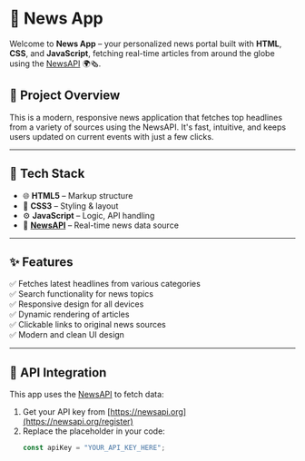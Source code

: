 # 📰 News App

Welcome to **News App** – your personalized news portal built with **HTML**, **CSS**, and **JavaScript**, fetching real-time articles from around the globe using the [NewsAPI](https://newsapi.org) 🌍🗞️.

## 🚀 Project Overview

This is a modern, responsive news application that fetches top headlines from a variety of sources using the NewsAPI. It's fast, intuitive, and keeps users updated on current events with just a few clicks.

---

## 🔧 Tech Stack

- 🌐 **HTML5** – Markup structure  
- 🎨 **CSS3** – Styling & layout  
- ⚙️ **JavaScript** – Logic, API handling  
- 📡 **[NewsAPI](https://newsapi.org)** – Real-time news data source

---

## ✨ Features

✅ Fetches latest headlines from various categories  
✅ Search functionality for news topics  
✅ Responsive design for all devices  
✅ Dynamic rendering of articles  
✅ Clickable links to original news sources  
✅ Modern and clean UI design

---

## 🔑 API Integration

This app uses the [NewsAPI](https://newsapi.org) to fetch data:

1. Get your API key from [https://newsapi.org](https://newsapi.org/register)
2. Replace the placeholder in your code:
   ```javascript
   const apiKey = "YOUR_API_KEY_HERE";
